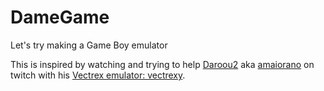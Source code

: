 # DameGame
Let's try making a Game Boy emulator

This is inspired by watching and trying to help [Daroou2](https://www.twitch.tv/daroou2 "twitch") aka [amaiorano](https://github.com/amaiorano "GitHub") on twitch with his [Vectrex emulator: vectrexy](https://github.com/amaiorano/vectrexy).
